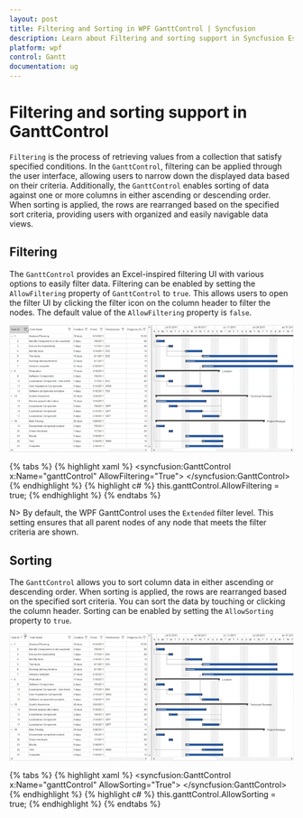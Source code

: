```yaml
---
layout: post
title: Filtering and Sorting in WPF GanttControl | Syncfusion
description: Learn about Filtering and sorting support in Syncfusion Essential Studio WPF GanttControl, its elements and more details.
platform: wpf
control: Gantt
documentation: ug
---
```


# Filtering and sorting support in GanttControl
`Filtering` is the process of retrieving values from a collection that satisfy specified conditions. In the `GanttControl`, filtering can be applied through the user interface, allowing users to narrow down the displayed data based on their criteria.
Additionally, the `GanttControl` enables sorting of data against one or more columns in either ascending or descending order. When sorting is applied, the rows are rearranged based on the specified sort criteria, providing users with organized and easily navigable data views.

## Filtering
The `GanttControl` provides an Excel-inspired filtering UI with various options to easily filter data. Filtering can be enabled by setting the `AllowFiltering` property of `GanttControl` to `true`. This allows users to open the filter UI by clicking the filter icon on the column header to filter the nodes. The default value of the `AllowFiltering` property is `false`.

![filtering-in-wpf-gantt-control](Filtering-sorting-images/filtering-in-wpf-gantt-control.gif)

{% tabs %}
{% highlight xaml %}
<syncfusion:GanttControl x:Name="ganttControl" 
                         AllowFiltering="True">
</syncfusion:GanttControl>
{% endhighlight %}
{% highlight c# %}
this.ganttControl.AllowFiltering = true;
{% endhighlight  %}
{% endtabs %}

N> By default, the WPF GanttControl uses the `Extended` filter level. This setting ensures that all parent nodes of any node that meets the filter criteria are shown.

## Sorting
The `GanttControl` allows you to sort column data in either ascending or descending order. When sorting is applied, the rows are rearranged based on the specified sort criteria. You can sort the data by touching or clicking the column header. Sorting can be enabled by setting the `AllowSorting` property to `true`.

![sorting-in-wpf-gantt-control](Filtering-sorting-images/sorting-in-wpf-gantt-control.gif)

{% tabs %}
{% highlight xaml %}
<syncfusion:GanttControl x:Name="ganttControl"
                         AllowSorting="True">
</syncfusion:GanttControl>
{% endhighlight %}
{% highlight c# %}
this.ganttControl.AllowSorting = true;
{% endhighlight  %}
{% endtabs %}